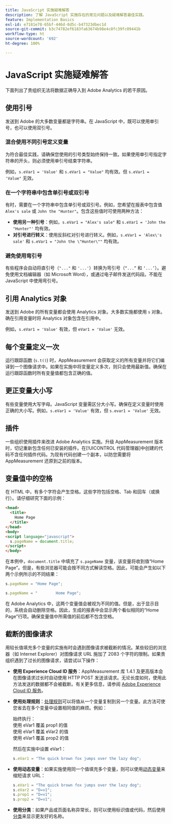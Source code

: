 ```yaml
---
title: JavaScript 实施疑难解答
description: 了解 JavaScript 实施存在的常见问题以及疑难解答最佳实践。
feature: Implementation Basics
exl-id: e7181e78-65bf-446d-8d5c-b47323dbec1d
source-git-commit: b3c74782ef6183fa63674b98e4c0fc39fc09441b
workflow-type: ht
source-wordcount: '692'
ht-degree: 100%

---
```


# JavaScript 实施疑难解答

下面列出了贵组织无法将数据正确导入到 Adobe Analytics 的若干原因。

## 使用引号

发送到 Adobe 的大多数变量都是字符串。在 JavaScript 中，既可以使用单引号，也可以使用双引号。

### 混合使用不同引号定义变量

为符合最佳实践，请确保您使用的引号类型始终保持一致。如果使用单引号指定字符串的开头，则必须使用单引号结束字符串。

例如，`s.eVar1 = 'Value'` 和 `s.eVar1 = "Value"` 均有效。但 `s.eVar1 = 'Value"` 无效。

### 在一个字符串中包含单引号或双引号

有时，需要在一个字符串中包含单引号或双引号。例如，您希望在报表中包含值 `Alex's sale` 或 `John the "Hunter"`。包含这些值时可使用两种方法：

* **使用另一种引号**：例如，`s.eVar1 = "Alex's sale"` 和 `s.eVar1 = 'John the "Hunter"'` 均有效。
* **对引号进行转义**：使用反斜杠对引号进行转义。例如，`s.eVar1 = 'Alex\'s sale'` 和 `s.eVar1 = "John the \"Hunter\""` 均有效。

### 避免使用弯引号

有些程序会自动将直引号（`"..."` 和 `'...'`）转换为弯引号（`“...”` 和 `‘...’`）。避免使用文档编辑器（如 Microsoft Word），或通过电子邮件发送代码段。不能在 JavaScript 中使用弯引号。

## 引用 Analytics 对象

发送到 Adobe 的所有变量都会使用 Analytics 对象。大多数实施都使用 `s` 对象。确在引用变量时将 Analytics 对象包含在引用中。

例如，`s.eVar1 = 'Value'` 有效，但 `eVar1 = 'Value'` 无效。

## 每个变量定义一次

运行跟踪函数 (`s.t()`) 时，AppMeasurement 会获取定义的所有变量并将它们编译到一个图像请求中。如果在实施中将变量定义多次，则只会使用最新值。确保在运行跟踪函数时所有变量值都包含正确的值。

## 更正变量大小写

有些变量使用大写字母。JavaScript 变量需区分大小写。确保在定义变量时使用正确的大小写。例如，`s.eVar1 = 'Value'` 有效，但 `s.evar1 = 'Value'` 无效。

## 插件

一些组织使用插件来改进 Adobe Analytics 实施。升级 AppMeasurement 版本时，切记重新包含任何已安装的插件。在[!UICONTROL 代码管理器]中创建的代码不含任何插件代码。为现有代码创建一个副本，以防您需要将 AppMeasurement 还原到之前的版本。

## 变量值中的空格

在 HTML 中，有多个字符会产生空格。这些字符包括空格、Tab 和回车（或换行）。请仔细研究下面的示例：

```html
<head>
  <title>
    Home Page
  </title>
</head>
<body>
<script language="javascript">
  s.pageName = document.title;
</script>
</body>
```

在本例中，`document.title` 中填充了 `s.pageName` 变量，该变量将收到值“Home Page”。但是，有些浏览器可能会按不同方式解读空格。因此，可能会产生如以下两个示例所示的不同结果：

```js
s.pageName = "Home Page";
```

```js
s.pageName = "        Home Page";
```

在 Adobe Analytics 中，这两个变量值会被视为不同的值。但是，出于显示目的，系统会自动删除空格。因此，生成的报表中会显示两个看似相同的“Home Page”行项。确保变量值中所需值的前后都不包含空格。

## 截断的图像请求

用较长值填充多个变量的实施有时会遇到图像请求被截断的情况。某些较旧的浏览器（如 Internet Explorer）对图像请求 URL 施加了 2083 个字符的限制。如果贵组织遇到了过长的图像请求，请尝试以下操作：

* **使用 Experience Cloud ID 服务**：AppMeasurement 库 1.4.1 及更高版本会在图像请求过长时自动使用 HTTP POST 发送该请求。无论长度如何，使用此方法发送的数据都不会被截断。有关更多信息，请参阅 [Adobe Experience Cloud ID 服务](https://experienceleague.adobe.com/docs/id-service/using/home.html?lang=zh-Hans)。
* **使用处理规则**：[处理规则](/help/admin/admin/c-processing-rules/processing-rules.md)可以将值从一个变量复制到另一个变量。此方法可使您省去在多个变量中设置相同值的麻烦。例如：

   始终执行：<br>
使用 eVar1 覆盖 prop1 的值<br>
使用 eVar1 覆盖 eVar2 的值<br>
使用 eVar1 覆盖 prop2 的值<br>

   然后在实施中设置 eVar1：

   ```js
   s.eVar1 = "The quick brown fox jumps over the lazy dog";
   ```

* **使用动态变量**：如果实施使用同一个值填充多个变量，则可以使用[动态变量](/help/implement/vars/page-vars/dynamic-variables.md)来缩短请求 URL：

   ```js
   s.eVar1 = "The quick brown fox jumps over the lazy dog";
   s.eVar2 = "D=v1";
   s.prop1 = "D=v1";
   s.prop2 = "D=v1";
   ```

* **使用分类**：如果产品或页面名称异常长，则可以使用标识值或代码，然后使用[分类](/help/components/classifications/c-classifications.md)来显示更友好的名称。
